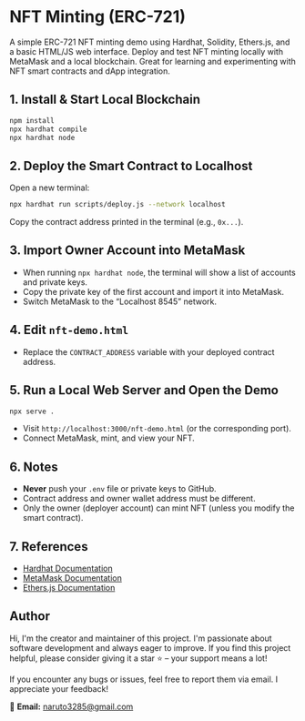 # NFT Minting (ERC-721)

A simple ERC-721 NFT minting demo using Hardhat, Solidity, Ethers.js, and a basic HTML/JS web interface. Deploy and test NFT minting locally with MetaMask and a local blockchain. Great for learning and experimenting with NFT smart contracts and dApp integration.

## 1. Install & Start Local Blockchain

```bash
npm install
npx hardhat compile
npx hardhat node
```

## 2. Deploy the Smart Contract to Localhost
Open a new terminal:
```bash
npx hardhat run scripts/deploy.js --network localhost
```
Copy the contract address printed in the terminal (e.g., `0x...`).

## 3. Import Owner Account into MetaMask
- When running `npx hardhat node`, the terminal will show a list of accounts and private keys.
- Copy the private key of the first account and import it into MetaMask.
- Switch MetaMask to the “Localhost 8545” network.

## 4. Edit `nft-demo.html`
- Replace the `CONTRACT_ADDRESS` variable with your deployed contract address.

## 5. Run a Local Web Server and Open the Demo
```bash
npx serve .
```
- Visit `http://localhost:3000/nft-demo.html` (or the corresponding port).
- Connect MetaMask, mint, and view your NFT.

## 6. Notes
- **Never** push your `.env` file or private keys to GitHub.
- Contract address and owner wallet address must be different.
- Only the owner (deployer account) can mint NFT (unless you modify the smart contract).

## 7. References
- [Hardhat Documentation](https://hardhat.org/getting-started/)
- [MetaMask Documentation](https://metamask.io/)
- [Ethers.js Documentation](https://docs.ethers.org/)


## Author
Hi, I'm the creator and maintainer of this project. I'm passionate about software development and always eager to improve. If you find this project helpful, please consider giving it a star ⭐ – your support means a lot!

If you encounter any bugs or issues, feel free to report them via email. I appreciate your feedback!

📧 **Email:** naruto3285@gmail.com